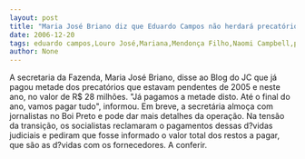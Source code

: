 ```yaml
---
layout: post
title: "Maria José Briano diz que Eduardo Campos não herdará precatórios de Mendonça Filho"
date: 2006-12-20
tags: eduardo campos,Louro José,Mariana,Mendonça Filho,Naomi Campbell,precatórios
author: None
---
```

A secretaria da Fazenda, Maria José Briano, disse ao Blog do JC que já pagou metade dos precatórios que estavam pendentes de 2005 e neste ano, no valor de R$ 28 milhões. \"Já pagamos a metade disto. Até o final do ano, vamos pagar tudo\", informou.
Em breve, a secretária almoça com jornalistas no Boi Preto e pode dar mais detalhes da operação.
Na tensão da transição, os socialistas reclamaram o pagamentos dessas d?vidas judiciais e pediram que fosse informado o valor total dos restos a pagar, que são as d?vidas com os fornecedores.
A
 conferir. 